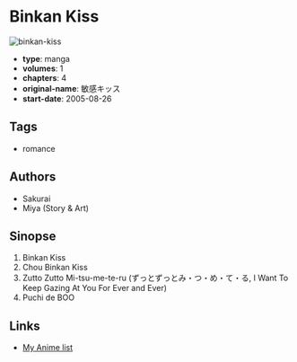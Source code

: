 # Binkan Kiss

![binkan-kiss](https://cdn.myanimelist.net/images/manga/3/112749.jpg)

-   **type**: manga
-   **volumes**: 1
-   **chapters**: 4
-   **original-name**: 敏感キッス
-   **start-date**: 2005-08-26

## Tags

-   romance

## Authors

-   Sakurai
-   Miya (Story & Art)

## Sinopse

1. Binkan Kiss
2. Chou Binkan Kiss
3. Zutto Zutto Mi-tsu-me-te-ru (ずっとずっとみ・つ・め・て・る, I Want To Keep Gazing At You For Ever and Ever)
4. Puchi de BOO

## Links

-   [My Anime list](https://myanimelist.net/manga/11248/Binkan_Kiss)
